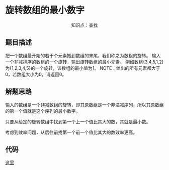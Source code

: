 # 旋转数组的最小数字

<center>知识点：查找</center>

## 题目描述
把一个数组最开始的若干个元素搬到数组的末尾，我们称之为数组的旋转。 输入一个非减排序的数组的一个旋转，输出旋转数组的最小元素。 例如数组{3,4,5,1,2}为{1,2,3,4,5}的一个旋转，该数组的最小值为1。 NOTE：给出的所有元素都大于0，若数组大小为0，请返回0。


## 解题思路

输入的数组是一个非减数组的旋转，即其原数组是一个非递减序列，所以其原数组的第一个值就是这个序列的最小数字。

只要从给定的旋转数组中找到第一个上一个值比其大的数，其就是最小数。

考虑到效率问题，从后往前找第一个前一个值比其大的数效率更高。

## 代码

[这里](../Code/6.py)